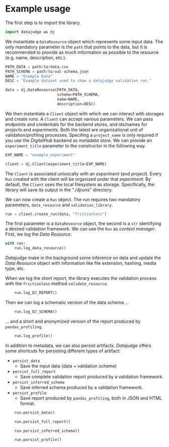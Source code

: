# Example usage

The first step is to import the library.

```python
import datajudge as dj
```

We instantiate a `DataResource` object which represents some input data. The only mandatory parameter is the `path` that points to the data, but it is recommended to provide as much information as possible to the resource (e.g. name, description, etc.).

```python
PATH_DATA = path/to/data.csv
PATH_SCHEMA = path/to/val-schema.json
NAME = "Example Data"
DESC = "Example dataset used to show a datajudge validation run."

data = dj.DataResource(PATH_DATA,
                       schema=PATH_SCHEMA,
                       name=NAME,
                       description=DESC)
```

We then instantiate a `Client` object with which we can interact with storages and create runs. A `Client` can accept various parameters. We can pass endpoints and credentials for the backend stores, and ids/names for *projects* and *experiments*. Both the latest are organizational unit of validation/profiling processes. Specifing a `project_name` is only required if you use the *DigitalHub* backend as *metadata store*.
We can provide an `experiment_title` parameter to the constructor in the following way.

```python
EXP_NAME = "example_experiment"

client = dj.Client(experiment_title=EXP_NAME)
```

The `Client` is associated univocally with an *experiment* (and *project*). Every `Run` created with the client will be organized under that *experiment*.
By default, the `Client` uses the local filesystem as storage. Specifically, the library will save its output in the "./djruns" directory.

We can now create a `Run` object. The run requires two mandatory parameters, `data_resource` and `validation_library`.

```python
run = client.create_run(data, "frictionless")
```

The first parameter is a `DataResource` object, the second is a `str` identifying a desired validation framework.
We can use the `Run` as *context manager*. First, we log the *Data Resource*:

```python
with run:
    run.log_data_resource()
```

*Datajudge* make in the background some inference on data and update the *Data Resource* object with information like file extension, hashing, media type, etc.

When we log the short report, the library executes the validation process with the `frictionless` method `validate_resource`.

```python
    run.log_DJ_REPORT()
```

Then we can log a schematic version of the data schema ...

```python
    run.log_DJ_SCHEMA()
```

... and a short and anonymized version of the report produced by `pandas_profiling`.

```python
    run.log_profile()
```

In addition to metadata, we can also persist artifacts. *Datajudge* offers some shortcuts for persisting different types of artifact:

- `persist_data`
  - Save the input data (data + validation scheme)
- `persist_full_report`
  - Save complete validation report produced by a validation framework.
- `persist_inferred_schema`
  - Save inferred schema produced by a validation framework.
- `persist_profile`
  - Save report produced by `pandas_profiling`, both in JSON and HTML format.

```python
    run.persist_data()

    run.persist_full_report()

    run.persist_inferred_schema()

    run.persist_profile()
```
